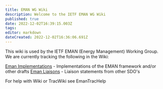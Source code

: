 ```yaml
---
title: EMAN WG Wiki
description: Welcome to the IETF EMAN WG Wiki
published: true
date: 2022-12-02T16:39:15.003Z
tags: 
editor: markdown
dateCreated: 2022-12-02T16:36:06.691Z
---
```


This wiki is used by the IETF EMAN (Energy Management) Working Group. We are currently tracking the following in the Wiki:

[Eman Implementations](EmanImplemntations) - Implementations of the EMAN framework and/or other drafts
[Eman Liaisons](EmanLiaisons) - Liaison statements from other SDO's

For help with Wiki or TracWiki see EmanTracHelp